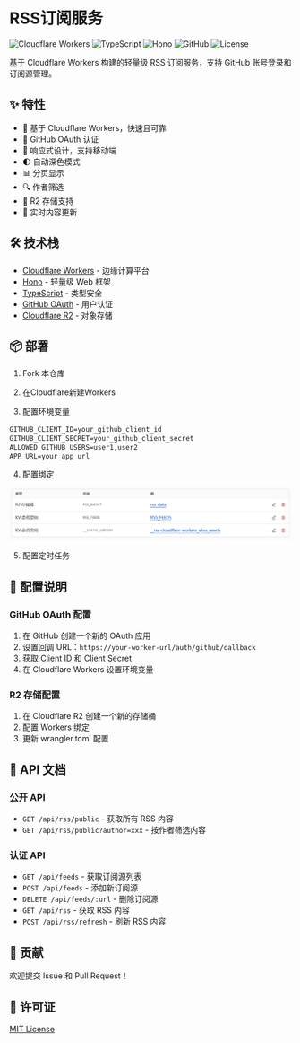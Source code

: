 # RSS订阅服务

![Cloudflare Workers](https://img.shields.io/badge/Cloudflare_Workers-Latest-F38020?logo=cloudflare&logoColor=white)
![TypeScript](https://img.shields.io/badge/TypeScript-5.0+-3178C6?logo=typescript&logoColor=white)
![Hono](https://img.shields.io/badge/Hono-3.0+-E36002?logo=hono&logoColor=white)
![GitHub](https://img.shields.io/badge/GitHub_OAuth-Latest-181717?logo=github&logoColor=white)
![License](https://img.shields.io/badge/License-MIT-green.svg)

基于 Cloudflare Workers 构建的轻量级 RSS 订阅服务，支持 GitHub 账号登录和订阅源管理。

## ✨ 特性

- 🚀 基于 Cloudflare Workers，快速且可靠
- 🔐 GitHub OAuth 认证
- 📱 响应式设计，支持移动端
- 🌓 自动深色模式
- 📊 分页显示
- 🔍 作者筛选
- 💾 R2 存储支持
- 🔄 实时内容更新

## 🛠️ 技术栈

- [Cloudflare Workers](https://workers.cloudflare.com/) - 边缘计算平台
- [Hono](https://hono.dev/) - 轻量级 Web 框架
- [TypeScript](https://www.typescriptlang.org/) - 类型安全
- [GitHub OAuth](https://docs.github.com/en/apps/oauth-apps) - 用户认证
- [Cloudflare R2](https://www.cloudflare.com/products/r2/) - 对象存储

## 📦 部署

1. Fork 本仓库

2. 在Cloudflare新建Workers

3. 配置环境变量
```env
GITHUB_CLIENT_ID=your_github_client_id
GITHUB_CLIENT_SECRET=your_github_client_secret
ALLOWED_GITHUB_USERS=user1,user2
APP_URL=your_app_url
```

4. 配置绑定

![alt text](image.png)

5. 配置定时任务

## 🔧 配置说明

### GitHub OAuth 配置

1. 在 GitHub 创建一个新的 OAuth 应用
2. 设置回调 URL：`https://your-worker-url/auth/github/callback`
3. 获取 Client ID 和 Client Secret
4. 在 Cloudflare Workers 设置环境变量

### R2 存储配置

1. 在 Cloudflare R2 创建一个新的存储桶
2. 配置 Workers 绑定
3. 更新 wrangler.toml 配置

## 📝 API 文档

### 公开 API

- `GET /api/rss/public` - 获取所有 RSS 内容
- `GET /api/rss/public?author=xxx` - 按作者筛选内容

### 认证 API

- `GET /api/feeds` - 获取订阅源列表
- `POST /api/feeds` - 添加新订阅源
- `DELETE /api/feeds/:url` - 删除订阅源
- `GET /api/rss` - 获取 RSS 内容
- `POST /api/rss/refresh` - 刷新 RSS 内容

## 🤝 贡献

欢迎提交 Issue 和 Pull Request！

## 📄 许可证

[MIT License](LICENSE) 